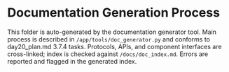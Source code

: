 # Documentation Generation Process

This folder is auto-generated by the documentation generator tool.
Main process is described in `/app/tools/doc_generator.py` and conforms to day20_plan.md 3.7.4 tasks.
Protocols, APIs, and component interfaces are cross-linked; index is checked against `/docs/doc_index.md`.
Errors are reported and flagged in the generated index.
